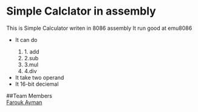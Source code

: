 # Simple Calclator in assembly
This is Simple Calculator writen in 8086 assembly
It run good at emu8086

<ul>
  <li>It can do</li>
<ol>
  <li>1. add</li>
  <li>2.sub</li>
  <li>3.mul</li>
  <li>4.div</li>
</ol>
  <li>It take two operand</li>
  <li>It 16-bit deciemal</li>
</ul>




##Team Members
<br>
[Farouk Ayman](https://github.com/faroukaf)
